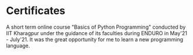 # Certificates
A short term online course "Basics of Python Programming" conducted by IIT Kharagpur under the guidance of its faculties during ENDURO in May'21 - July'21.
It was the great opportunity for me to learn a new programming language.
